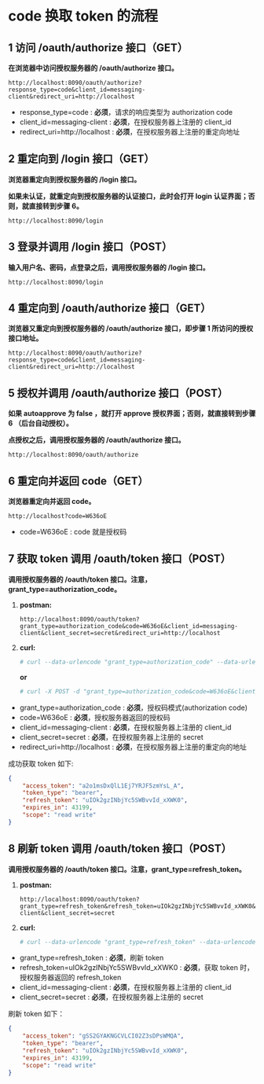 # code 换取 token 的流程

## 1 访问 /oauth/authorize 接口（GET）

**在浏览器中访问授权服务器的 /oauth/authorize 接口。**

```
http://localhost:8090/oauth/authorize?response_type=code&client_id=messaging-client&redirect_uri=http://localhost
```

- response_type=code : **必须**，请求的响应类型为 authorization code
- client_id=messaging-client : **必须**，在授权服务器上注册的 client_id
- redirect_uri=http://localhost : **必须**，在授权服务器上注册的重定向地址

## 2 重定向到 /login 接口（GET）

**浏览器重定向到授权服务器的 /login 接口。**

**如果未认证，就重定向到授权服务器的认证接口，此时会打开 login 认证界面；否则，就直接转到步骤 6。**

```
http://localhost:8090/login
```

## 3 登录并调用 /login 接口（POST）

**输入用户名、密码，点登录之后，调用授权服务器的 /login 接口。**

```
http://localhost:8090/login
```

## 4 重定向到 /oauth/authorize 接口（GET）

**浏览器又重定向到授权服务器的 /oauth/authorize 接口，即步骤 1 所访问的授权接口地址。**

```
http://localhost:8090/oauth/authorize?response_type=code&client_id=messaging-client&redirect_uri=http://localhost
```

## 5 授权并调用 /oauth/authorize 接口（POST）

**如果 autoapprove 为 false ，就打开 approve 授权界面；否则，就直接转到步骤 6 （后台自动授权）。**

**点授权之后，调用授权服务器的 /oauth/authorize 接口。**

```
http://localhost:8090/oauth/authorize
```

## 6 重定向并返回 code（GET）

**浏览器重定向并返回 code。**

```
http://localhost?code=W636oE
```

- code=W636oE : code 就是授权码

## 7 获取 token 调用 /oauth/token 接口（POST）

**调用授权服务器的 /oauth/token 接口。注意，grant_type=authorization_code。**

1. **postman:**
   ```
   http://localhost:8090/oauth/token?grant_type=authorization_code&code=W636oE&client_id=messaging-client&client_secret=secret&redirect_uri=http://localhost
   ```

2. **curl:**
   ```bash
   # curl --data-urlencode "grant_type=authorization_code" --data-urlencode "code=W636oE" --data-urlencode "client_id=messaging-client" --data-urlencode "client_secret=secret" --data-urlencode "redirect_uri=http://localhost" -X POST http://localhost:8090/oauth/token
   ```

   **or**

   ```bash
   # curl -X POST -d "grant_type=authorization_code&code=W636oE&client_id=messging-client&client_secret=secret&redirect_uri=http://localhost" http://localhost:8090/oauth/token
   ```

- grant_type=authorization_code : **必须**，授权码模式(authorization code)
- code=W636oE : **必须**，授权服务器返回的授权码
- client_id=messaging-client : **必须**，在授权服务器上注册的 client_id
- client_secret=secret : **必须**，在授权服务器上注册的 secret
- redirect_uri=http://localhost : **必须**，在授权服务器上注册的重定向的地址
   
成功获取 token 如下: 

```json
{
    "access_token": "a2o1msDxQlL1Ej7YRJF5zmYsL_A",
    "token_type": "bearer",
    "refresh_token": "uIOk2gzINbjYc5SWBvvId_xXWK0",
    "expires_in": 43199,
    "scope": "read write"
}
```

## 8 刷新 token 调用 /oauth/token 接口（POST）

**调用授权服务器的 /oauth/token 接口。注意，grant_type=refresh_token。**

1. **postman:**
   ```
   http://localhost:8090/oauth/token?grant_type=refresh_token&refresh_token=uIOk2gzINbjYc5SWBvvId_xXWK0&client_id=messaging-client&client_secret=secret
   ```

2. **curl:**
   ```bash
   # curl --data-urlencode "grant_type=refresh_token" --data-urlencode "refresh_token=uIOk2gzINbjYc5SWBvvId_xXWK0" --data-urlencode "client_id=messaging-client" --data-urlencode "client_secret=secret" -X POST http://localhost:8090/oauth/token
   ```

- grant_type=refresh_token : **必须**，刷新 token
- refresh_token=uIOk2gzINbjYc5SWBvvId_xXWK0 : **必须**，获取 token 时，授权服务器返回的 refresh_token
- client_id=messaging-client : **必须**，在授权服务器上注册的 client_id
- client_secret=secret : **必须**，在授权服务器上注册的 secret

刷新 token 如下：

```json
{
    "access_token": "gSS2GYAKNGCVLCI02Z3sDPsWMQA",
    "token_type": "bearer",
    "refresh_token": "uIOk2gzINbjYc5SWBvvId_xXWK0",
    "expires_in": 43199,
    "scope": "read write"
}
```
